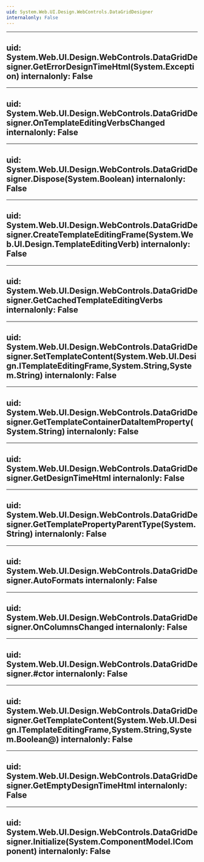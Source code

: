 ```yaml
---
uid: System.Web.UI.Design.WebControls.DataGridDesigner
internalonly: False
---
```


---
uid: System.Web.UI.Design.WebControls.DataGridDesigner.GetErrorDesignTimeHtml(System.Exception)
internalonly: False
---

---
uid: System.Web.UI.Design.WebControls.DataGridDesigner.OnTemplateEditingVerbsChanged
internalonly: False
---

---
uid: System.Web.UI.Design.WebControls.DataGridDesigner.Dispose(System.Boolean)
internalonly: False
---

---
uid: System.Web.UI.Design.WebControls.DataGridDesigner.CreateTemplateEditingFrame(System.Web.UI.Design.TemplateEditingVerb)
internalonly: False
---

---
uid: System.Web.UI.Design.WebControls.DataGridDesigner.GetCachedTemplateEditingVerbs
internalonly: False
---

---
uid: System.Web.UI.Design.WebControls.DataGridDesigner.SetTemplateContent(System.Web.UI.Design.ITemplateEditingFrame,System.String,System.String)
internalonly: False
---

---
uid: System.Web.UI.Design.WebControls.DataGridDesigner.GetTemplateContainerDataItemProperty(System.String)
internalonly: False
---

---
uid: System.Web.UI.Design.WebControls.DataGridDesigner.GetDesignTimeHtml
internalonly: False
---

---
uid: System.Web.UI.Design.WebControls.DataGridDesigner.GetTemplatePropertyParentType(System.String)
internalonly: False
---

---
uid: System.Web.UI.Design.WebControls.DataGridDesigner.AutoFormats
internalonly: False
---

---
uid: System.Web.UI.Design.WebControls.DataGridDesigner.OnColumnsChanged
internalonly: False
---

---
uid: System.Web.UI.Design.WebControls.DataGridDesigner.#ctor
internalonly: False
---

---
uid: System.Web.UI.Design.WebControls.DataGridDesigner.GetTemplateContent(System.Web.UI.Design.ITemplateEditingFrame,System.String,System.Boolean@)
internalonly: False
---

---
uid: System.Web.UI.Design.WebControls.DataGridDesigner.GetEmptyDesignTimeHtml
internalonly: False
---

---
uid: System.Web.UI.Design.WebControls.DataGridDesigner.Initialize(System.ComponentModel.IComponent)
internalonly: False
---
